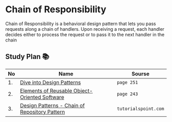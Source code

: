# Chain of Responsibility 
Chain of Responsibility is a behavioral design pattern that lets
you pass requests along a chain of handlers. Upon receiving a
request, each handler decides either to process the request or
to pass it to the next handler in the chain

## Study Plan 📚
|No|Name|Sourse|
|---|---|---|
|1.|[Dive into Design Patterns](https://github.com/abbos0123/Computer-Science-Books/blob/main/Design-Patterns/Dive%20into%20Design%20Patterns.pdf)|```page 251```|
|2.|[Elements of Reusable Object-Oriented Software](https://github.com/abbos0123/Computer-Science-Books/blob/main/Design-Patterns/Elements%20of%20Resusable%20Object-Oriented%20Software.pdf)|```page 243```|
|3.|[Design Patterns - Chain of Repository Pattern](https://github.com/abbos0123/Design-Patterns/blob/main/Practice/Behavioral-Design-Patterns/Chain-of-Presponsibility/Chain%20of%20Responsibility%20Pattern.pdf)|```tutorialspoint.com```|
